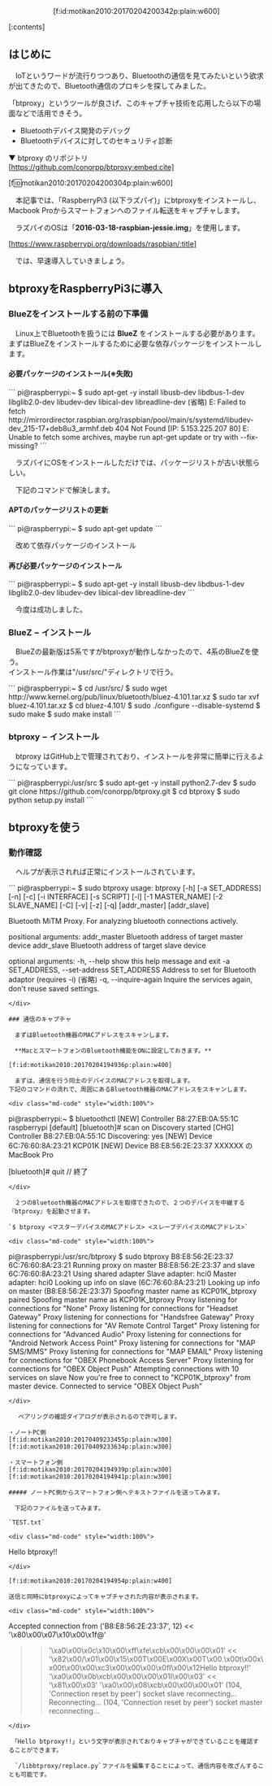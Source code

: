 <div style="text-align: center;">[f:id:motikan2010:20170204200342p:plain:w600]</div>

<div class="contents-box">
  <p>[:contents]</p>
</div>

## はじめに  

　IoTというワードが流行りつつあり、<span class="m-y">Bluetoothの通信を見てみたい</span>という欲求が出てきたので、Bluetooth通信のプロキシを探してみました。  

「btproxy」というツールが良さげ、このキャプチャ技術を応用したら以下の場面などで活用できそう。  

- Bluetoothデバイス開発のデバッグ  
- Bluetoothデバイスに対してのセキュリティ診断  

▼ btproxy のリポジトリ  
[https://github.com/conorpp/btproxy:embed:cite]

[f:id:motikan2010:20170204200304p:plain:w600]

　本記事では、「RaspberryPi3 (以下ラズパイ)」にbtproxyをインストールし、<span class="m-y">Macbook Proからスマートフォンへのファイル転送をキャプチャ</span>します。

　ラズパイのOSは「**2016-03-18-raspbian-jessie.img**」を使用します。  

[https://www.raspberrypi.org/downloads/raspbian/:title]


　では、早速導入していきましょう。  

## btproxyをRaspberryPi3に導入

### BlueZをインストールする前の下準備

　Linux上でBluetoothを扱うには **BlueZ** をインストールする必要があります。  
まずはBlueZをインストールするために必要な依存パッケージをインストールします。

#### 必要パッケージのインストール(※失敗)

<div class="md-code" style="width:100%">
```
pi@raspberrypi:~ $ sudo apt-get -y install libusb-dev libdbus-1-dev libglib2.0-dev libudev-dev libical-dev libreadline-dev
(省略)
E: Failed to fetch http://mirrordirector.raspbian.org/raspbian/pool/main/s/systemd/libudev-dev_215-17+deb8u3_armhf.deb  404  Not Found [IP: 5.153.225.207 80]
E: Unable to fetch some archives, maybe run apt-get update or try with --fix-missing?
```
</div>

　ラズパイにOSをインストールしただけでは、パッケージリストが古い状態らしい。  

　下記のコマンドで解決します。

#### APTのパッケージリストの更新

<div class="md-code" style="width:100%">
```
pi@raspberrypi:~ $ sudo apt-get update
```
</div>

　改めて依存パッケージのインストール

#### 再び必要パッケージのインストール

<div class="md-code" style="width:100%">
```
pi@raspberrypi:~ $ sudo apt-get -y install libusb-dev libdbus-1-dev libglib2.0-dev libudev-dev libical-dev libreadline-dev
```
</div>

　今度は成功しました。

### BlueZ − インストール

　BlueZの最新版は5系ですがbtproxyが動作しなかったので、4系のBlueZを使う。  
インストール作業は"/usr/src/"ディレクトリで行う。

<div class="md-code" style="width:100%">
```
pi@raspberrypi:~ $ cd /usr/src/
$ sudo wget http://www.kernel.org/pub/linux/bluetooth/bluez-4.101.tar.xz
$ sudo tar xvf bluez-4.101.tar.xz
$ cd bluez-4.101/
$ sudo ./configure --disable-systemd
$ sudo make
$ sudo make install
```
</div>

### btproxy − インストール

　btproxy はGitHub上で管理されており、インストールを非常に簡単に行えるようになっています。  

<div class="md-code" style="width:100%">
```
pi@raspberrypi:/usr/src $ sudo apt-get -y install python2.7-dev
$ sudo git clone https://github.com/conorpp/btproxy.git
$ cd btproxy
$ sudo python setup.py install
```
</div>

## btproxyを使う

### 動作確認

　ヘルプが表示されれば正常にインストールされています。

<div class="md-code" style="width:100%">
```
pi@raspberrypi:~ $ sudo btproxy
usage: btproxy [-h] [-a SET_ADDRESS] [-n] [-c] [-i INTERFACE] [-s SCRIPT] [-l]
               [-1 MASTER_NAME] [-2 SLAVE_NAME] [-C] [-v] [-z] [-q]
               [addr_master] [addr_slave]

Bluetooth MiTM Proxy. For analyzing bluetooth connections actively.

positional arguments:
  addr_master           Bluetooth address of target master device
  addr_slave            Bluetooth address of target slave device

optional arguments:
  -h, --help            show this help message and exit
  -a SET_ADDRESS, --set-address SET_ADDRESS
                        Address to set for Bluetooth adaptor (requires -i)
(省略)
  -q, --inquire-again   Inquire the services again, don't reuse saved
                        settings.
```
</div>

### 通信のキャプチャ

　まずはBluetooth機器のMACアドレスをスキャンします。  

　**MacとスマートフォンのBluetooth機能をONに設定しておきます。**  

[f:id:motikan2010:20170204194936p:plain:w400]  

　まずは、通信を行う同士のデバイスのMACアドレスを取得します。  
下記のコマンドの流れで、周囲にあるBluetooth機器のMACアドレスをスキャンします。

<div class="md-code" style="width:100%">
```
pi@raspberrypi:~ $ bluetoothctl
[NEW] Controller B8:27:EB:0A:55:1C raspberrypi [default]
[bluetooth]# scan on
Discovery started
[CHG] Controller B8:27:EB:0A:55:1C Discovering: yes
[NEW] Device 6C:76:60:8A:23:21 KCP01K
[NEW] Device B8:E8:56:2E:23:37 XXXXXX の MacBook Pro

[bluetooth]# quit // 終了
```
</div>

　２つのBluetooth機器のMACアドレスを取得できたので、２つのデバイスを中継する『btproxy』を起動させます。  

`$ btproxy <マスターデバイスのMACアドレス> <スレーブデバイスのMACアドレス>`

<div class="md-code" style="width:100%">
```
pi@raspberrypi:/usr/src/btproxy $ sudo btproxy B8:E8:56:2E:23:37 6C:76:60:8A:23:21
Running proxy on master  B8:E8:56:2E:23:37  and slave  6C:76:60:8A:23:21
Using shared adapter
Slave adapter:  hci0
Master adapter:  hci0
Looking up info on slave (6C:76:60:8A:23:21)
Looking up info on master (B8:E8:56:2E:23:37)
Spoofing master name as  KCP01K_btproxy
paired
Spoofing master name as  KCP01K_btproxy
Proxy listening for connections for "None"
Proxy listening for connections for "Headset Gateway"
Proxy listening for connections for "Handsfree Gateway"
Proxy listening for connections for "AV Remote Control Target"
Proxy listening for connections for "Advanced Audio"
Proxy listening for connections for "Android Network Access Point"
Proxy listening for connections for "MAP SMS/MMS"
Proxy listening for connections for "MAP EMAIL"
Proxy listening for connections for "OBEX Phonebook Access Server"
Proxy listening for connections for "OBEX Object Push"
Attempting connections with 10 services on slave
Now you're free to connect to "KCP01K_btproxy" from master device.
Connected to service "OBEX Object Push"
```
</div>

 　ペアリングの確認ダイアログが表示されるので許可します。  

・ノートPC側  
[f:id:motikan2010:20170409233455p:plain:w300][f:id:motikan2010:20170409233634p:plain:w300]  

・スマートフォン側  
[f:id:motikan2010:20170204194939p:plain:w300][f:id:motikan2010:20170204194941p:plain:w300]

##### ノートPC側からスマートフォン側へテキストファイルを送ってみます。  

　下記のファイルを送ってみます。  

`TEST.txt`

<div class="md-code" style="width:100%">
```
Hello btproxy!!
```
</div>

[f:id:motikan2010:20170204194954p:plain:w400]  

送信と同時にbtproxyによってキャプチャされた内容が表示されます。  

<div class="md-code" style="width:100%">
```
Accepted connection from  ('B8:E8:56:2E:23:37', 12)
<<  '\x80\x00\x07\x10\x00\x1f@'
>>  '\xa0\x00\x0c\x10\x00\xff\xfe\xcb\x00\x00\x00\x01'
<<  '\x82\x00/\x01\x00\x15\x00T\x00E\x00X\x00T\x00.\x00t\x00x\x00t\x00\x00\xc3\x00\x00\x00\x0fI\x00\x12Hello btproxy!!'
>>  '\xa0\x00\x0b\xcb\x00\x00\x00\x01I\x00\x03'
<<  '\x81\x00\x03'
>>  '\xa0\x00\x08\xcb\x00\x00\x00\x01'
(104, 'Connection reset by peer') socket slave reconnecting...
Reconnecting...
(104, 'Connection reset by peer') socket master reconnecting...
```
</div>

　「Hello btproxy!!」という文字が表示されておりキャプチャができていることを確認することができます。  

　`/libbtproxy/replace.py`ファイルを編集することによって、通信内容を改ざんすることも可能です。
